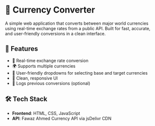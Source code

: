 # 💱 Currency Converter

A simple web application that converts between major world currencies using real-time exchange rates from a public API. Built for fast, accurate, and user-friendly conversions in a clean interface.

## 🚀 Features

- 🔁 Real-time exchange rate conversion
- 🌍 Supports multiple currencies
- 🔎 User-friendly dropdowns for selecting base and target currencies
- 📜 Clean, responsive UI
- 🧾 Logs previous conversions (optional)

## 🛠️ Tech Stack

- **Frontend**: HTML, CSS, JavaScript
- **API**: Fawaz Ahmed Currency API via jsDelivr CDN

